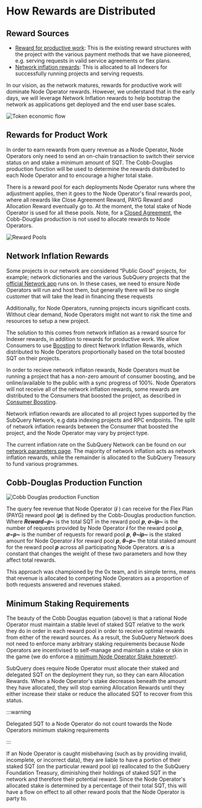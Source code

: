 # How Rewards are Distributed

## Reward Sources

- [Reward for productive work](#rewards-for-product-work): This is the existing reward structures with the project with the various payment methods that we have pioneered, e.g. serving requests in valid service agreements or flex plans.
- [Network inflation rewards](#network-inflation-rewards): This is allocated to all Indexers for successfully running projects and serving requests.

In our vision, as the network matures, rewards for productive work will dominate Node Operator rewards. However, we understand that in the early days, we will leverage Network Inflation rewards to help bootstrap the network as applications get deployed and the end user base scales.

![Token economic flow](/assets/img/network/token_economy.png)

## Rewards for Product Work

In order to earn rewards from query revenue as a Node Operator, Node Operators only need to send an on-chain transaction to switch their service status on and stake a minimum amount of SQT. The Cobb-Douglas production function will be used to determine the rewards distributed to each Node Operator and to encourage a higher total stake.

There is a reward pool for each deployments Node Operator runs where the adjustment applies, then it goes to the Node Operator's final rewards pool, where all rewards like Close Agreement Reward, PAYG Reward and Allocation Reward eventually go to. At the moment, the total stake of Node Operator is used for all these pools. Note, for a [Closed Agreement](./payment-methods.md#closed-plans-and-agreements), the Cobb-Douglas production is not used to allocate rewards to Node Operators.

![Reward Pools](/assets/img/network/reward_pools.png)

## Network Inflation Rewards

Some projects in our network are considered “Public Good” projects, for example; network dictionaries and the various SubQuery projects that the [official Network app](https://app.subquery.network) runs on. In these cases, we need to ensure Node Operators will run and host them, but generally there will be no single customer that will take the lead in financing these requests

Additionally, for Node Operators, running projects incurs significant costs. Without clear demand, Node Operators might not want to risk the time and resources to setup a new project.

The solution to this comes from network inflation as a reward source for Indexer rewards, in addition to rewards for productive work. We allow Consumers to use [Boosting](../consumers/boosting.md) to direct Network Inflation Rewards, which distributed to Node Operators proportionally based on the total boosted SQT on their projects.

In order to recieve network inflaton rewards, Node Operators must be running a project that has a non-zero amount of consumer boosting, and be online/available to the public with a sync progress of 100%. Node Operators will not receive all of the network inflation rewards, some rewards are distributed to the Consumers that boosted the project, as described in [Consumer Boosting](../consumers/boosting.md#how-are-boosters-rewarded).

Network inflation rewards are allocated to all project types supported by the SubQuery Network, e.g data indexing projects and RPC endpoints. The split of network inflation rewards between the Consumer that boosted the project, and the Node Operator may vary by project type.

The current inflation rate on the SubQuery Network can be found on our [network parameters page](../parameters.md). The majority of network inflation acts as network inflation rewards, while the remainder is allocated to the SubQuery Treasury to fund various programmes.

## Cobb-Douglas Production Function

![Cobb Douglas production Function](/assets/img/network/cobb_douglas.png)

The query fee revenue that Node Operator (**_i_** ) can receive for the Flex Plan (PAYG) reward pool (**_p_**) is defined by the Cobb-Douglas production function. Where **_Reward~p~_** is the total SQT in the reward pool **_p_**, **_σ~ip~_** is the number of requests provided by Node Operator **_i_** for the reward pool **_p_**, **_σ~p~_** is the number of requests for reward pool **_p_**, **_θ~ip~_** is the staked amount for Node Operator **_i_** for reward pool **_p_**, **_θ~p~_** the total staked amount for the reward pool **_p_** across all participating Node Operators. **_α_** is a constant that changes the weight of these two parameters and how they affect total rewards.

This approach was championed by the 0x team, and in simple terms, means that revenue is allocated to competing Node Operators as a proportion of both requests answered and revenues staked.

## Minimum Staking Requirements

The beauty of the Cobb Douglas equation (above) is that a rational Node Operator must maintain a stable level of staked SQT relative to the work they do in order in each reward pool in order to receive optimal rewards from either of the reward sources. As a result, the SubQuery Network does not need to enforce many arbitrary staking requirements because Node Operators are incentivised to self-manage and maintain a stake or skin in the game (we do enforce a [minimum Node Operator Stake however](../node_operators/stake.md#how-much-sqt-should-you-stake)).

SubQuery does require Node Operator must allocate their staked and delegated SQT on the deployment they run, so they can earn Allocation Rewards. When a Node Operator's stake decreases beneath the amount they have allocated, they will stop earning Allocation Rewards until they either increase their stake or reduce the allocated SQT to recover from this status.

:::warning

Delegated SQT to a Node Operator do not count towards the Node Operators minimum staking requirements

:::

If an Node Operator is caught misbehaving (such as by providing invalid, incomplete, or incorrect data), they are liable to have a portion of their staked SQT (on the particular reward pool ip) reallocated to the SubQuery Foundation Treasury, diminishing their holdings of staked SQT in the network and therefore their potential reward. Since the Node Operator's allocated stake is determined by a percentage of their total SQT, this will have a flow on effect to all other reward pools that the Node Operator is party to.
